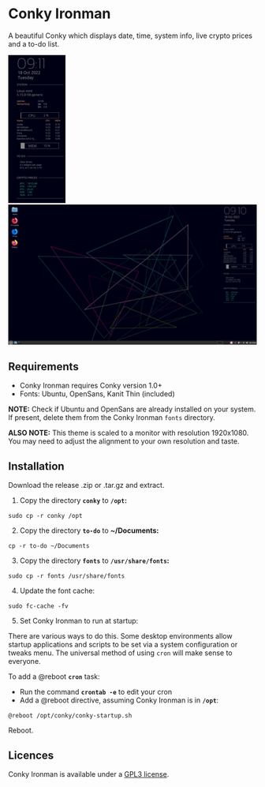 
# Conky Ironman

A beautiful Conky which displays date, time, system info, live crypto prices 
and a to-do list.

[![Conky Ironman](https://github.com/cybrkyd/conky/blob/main/images/conky-th.png "conky.png")](https://github.com/cybrkyd/conky/blob/main/images/conky.png)
[![Conky Ironman Desktop](https://github.com/cybrkyd/conky/blob/main/images/desktop-th.png "desktop.png")](https://github.com/cybrkyd/conky/blob/main/images/desktop.png)

## Requirements

- Conky Ironman requires Conky version 1.0+
- Fonts: Ubuntu, OpenSans, Kanit Thin (included)

**NOTE:** Check if Ubuntu and OpenSans are already installed on your system. If 
present, delete them from the Conky Ironman `fonts` directory.

**ALSO NOTE:** This theme is scaled to a monitor with resolution 1920x1080. You 
may need to adjust the alignment to your own resolution and taste.

## Installation

Download the release .zip or .tar.gz and extract.

1. Copy the directory **`conky`** to **`/opt`:**
```
sudo cp -r conky /opt
```

2. Copy the directory **`to-do`** to **~/Documents:**
```
cp -r to-do ~/Documents
```

3. Copy the directory **`fonts`** to **`/usr/share/fonts`:**
```
sudo cp -r fonts /usr/share/fonts
```

4. Update the font cache:
```
sudo fc-cache -fv
```

5. Set Conky Ironman to run at startup:

There are various ways to do this. Some desktop environments allow startup 
applications and scripts to be set via a system configuration or tweaks menu. 
The universal method of using `cron` will make sense to everyone.

To add a @reboot **`cron`** task:
- Run the command **`crontab -e`** to edit your cron
- Add a @reboot directive, assuming Conky Ironman is in **`/opt`**:
```
@reboot /opt/conky/conky-startup.sh
```

Reboot.

## Licences
Conky Ironman is available under a [GPL3 license](https://github.com/cybrkyd/conky/blob/main/LICENSE).

